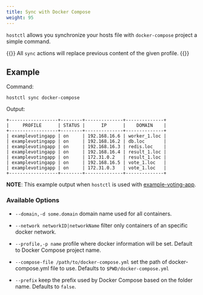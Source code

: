 ```yaml
---
title: Sync with Docker Compose
weight: 95
---
```


`hostctl` allows you synchronize your hosts file with `docker-compose` project a simple command.

{{<warning>}}
All `sync` actions will replace previous content of the given profile.
{{</warning>}}


## Example

Command:

`hostctl sync docker-compose`

Output:
```
+------------------+--------+--------------+--------------+
|     PROFILE      | STATUS |      IP      |    DOMAIN    |
+------------------+--------+--------------+--------------+
| examplevotingapp | on     | 192.168.16.6 | worker_1.loc |
| examplevotingapp | on     | 192.168.16.2 | db.loc       |
| examplevotingapp | on     | 192.168.16.3 | redis.loc    |
| examplevotingapp | on     | 192.168.16.4 | result_1.loc |
| examplevotingapp | on     | 172.31.0.2   | result_1.loc |
| examplevotingapp | on     | 192.168.16.5 | vote_1.loc   |
| examplevotingapp | on     | 172.31.0.3   | vote_1.loc   |
+------------------+--------+--------------+--------------+
```

**NOTE**: This example output when `hostctl` is used with [example-voting-app](https://github.com/dockersamples/example-voting-app).


### Available Options

* `--domain,-d some.domain` domain name used for all containers.

* `--network networkID|networkName` filter only containers of an specific docker network.

* `--profile,-p name` profile where docker information will be set. Default to Docker Compose project name.

* `--compose-file /path/to/docker-compose.yml` set the path of docker-compose.yml file to use. Defaults to `$PWD/docker-compose.yml`

* `--prefix` keep the prefix used by Docker Compose based on the folder name. Defaults to `false`.
